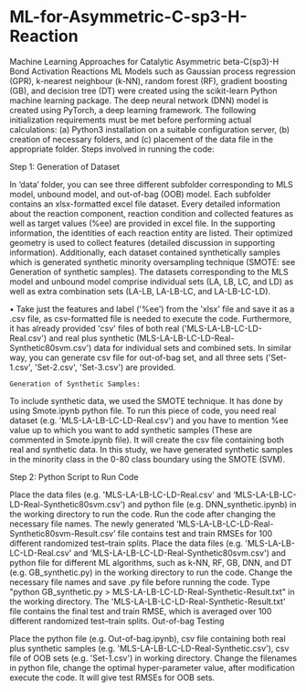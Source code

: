 # ML-for-Asymmetric-C-sp3-H-Reaction
Machine Learning Approaches for Catalytic Asymmetric beta-C(sp3)-H Bond Activation Reactions
ML Models such as Gaussian process regression (GPR), k-nearest neighbour (k-NN), random forest (RF), gradient boosting (GB), and decision tree (DT) were created using the scikit-learn Python machine learning package. The deep neural network (DNN) model is created using PyTorch, a deep learning framework. The following initialization requirements must be met before performing actual calculations: (a) Python3 installation on a suitable configuration server, (b) creation of necessary folders, and (c) placement of the data file in the appropriate folder. Steps involved in running the code:

   Step 1: Generation of Dataset 

In ‘data’ folder, you can see three different subfolder corresponding to MLS model, unbound model, and out-of-bag (OOB) model. Each subfolder contains an xlsx-formatted excel file dataset. Every detailed information about the reaction component, reaction condition and collected features as well as target values (%ee) are provided in excel file. In the supporting information, the identities of each reaction entity are listed. Their optimized geometry is used to collect features (detailed discussion in supporting information). Additionally, each dataset contained synthetically samples which is generated synthetic minority oversampling technique (SMOTE: see Generation of synthetic samples). The datasets corresponding to the MLS model and unbound model comprise individual sets (LA, LB, LC, and LD) as well as extra combination sets (LA-LB, LA-LB-LC, and LA-LB-LC-LD). 

• Take just the features and label ('%ee') from the 'xlsx' file and save it as a .csv file, as csv-formatted file is needed to execute the code. Furthermore, it has already provided 'csv' files of both real ('MLS-LA-LB-LC-LD-Real.csv') and real plus synthetic (MLS-LA-LB-LC-LD-Real-Synthetic80svm.csv') data for individual sets and combined sets. In similar way, you can generate csv file for out-of-bag set, and all three sets ('Set-1.csv', 'Set-2.csv', 'Set-3.csv') are provided.

    Generation of Synthetic Samples:
          
To include synthetic data, we used the SMOTE technique. It has done by using Smote.ipynb python file.  To run this piece of code, you need real dataset (e.g. 'MLS-LA-LB-LC-LD-Real.csv') and you have to mention %ee value up to which you want to add synthetic samples (These are commented in Smote.ipynb file). It will create the csv file containing both real and synthetic data. In this study, we have generated synthetic samples in the minority class in the 0-80 class boundary using the SMOTE (SVM).

   Step 2: Python Script to Run Code

Place the data files (e.g. 'MLS-LA-LB-LC-LD-Real.csv' and ‘MLS-LA-LB-LC-LD-Real-Synthetic80svm.csv') and python file (e.g. DNN_synthetic.ipynb) in the working directory to run the code. Run the code after changing the necessary file names. The newly generated ‘MLS-LA-LB-LC-LD-Real-Synthetic80svm-Result.csv’ file contains test and train RMSEs for 100 different randomized test–train splits.
Place the data files (e.g. 'MLS-LA-LB-LC-LD-Real.csv' and ‘MLS-LA-LB-LC-LD-Real-Synthetic80svm.csv') and python file for different ML algorithms, such as k-NN, RF, GB, DNN, and DT (e.g. GB_synthetic.py) in the working directory to run the code. Change the necessary file names and save .py file before running the code. Type "python GB_synthetic.py > MLS-LA-LB-LC-LD-Real-Synthetic-Result.txt" in the working directory. The 'MLS-LA-LB-LC-LD-Real-Synthetic-Result.txt' file contains the final test and train RMSE, which is averaged over 100 different randomized test–train splits.
Out-of-bag Testing

Place the python file (e.g. Out-of-bag.ipynb), csv file containing both real plus synthetic samples (e.g. 'MLS-LA-LB-LC-LD-Real-Synthetic.csv'), csv file of OOB sets (e.g. 'Set-1.csv') in working directory. Change the filenames in python file, change the optimal hyper-parameter value, after modification execute the code. It will give test RMSEs for OOB sets.
